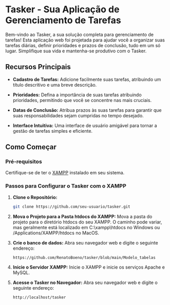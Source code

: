 # Tasker - Sua Aplicação de Gerenciamento de Tarefas

Bem-vindo ao Tasker, a sua solução completa para gerenciamento de tarefas! Esta aplicação web foi projetada para ajudar você a organizar suas tarefas diárias, definir prioridades e prazos de conclusão, tudo em um só lugar. Simplifique sua vida e mantenha-se produtivo com o Tasker.

## Recursos Principais

- **Cadastro de Tarefas:** Adicione facilmente suas tarefas, atribuindo um título descritivo e uma breve descrição.
  
- **Prioridades:** Defina a importância de suas tarefas atribuindo prioridades, permitindo que você se concentre nas mais cruciais.

- **Datas de Conclusão:** Atribua prazos às suas tarefas para garantir que suas responsabilidades sejam cumpridas no tempo desejado.

- **Interface Intuitiva:** Uma interface de usuário amigável para tornar a gestão de tarefas simples e eficiente.

## Como Começar

### Pré-requisitos

Certifique-se de ter o [XAMPP](https://www.apachefriends.org/index.html) instalado em seu sistema.

### Passos para Configurar o Tasker com o XAMPP

1. **Clone o Repositório:**

   ```bash
   git clone https://github.com/seu-usuario/tasker.git

2. **Mova o Projeto para a Pasta htdocs do XAMPP:**
Mova a pasta do projeto para o diretório htdocs do seu XAMPP. O caminho pode variar, mas geralmente está localizado em C:\xampp\htdocs no Windows ou /Applications/XAMPP/htdocs no MacOS.

3. **Crie o banco de dados:**
Abra seu navegador web e digite o seguinte endereço:
   ```bash
   https://github.com/RenatoBoeno/tasker/blob/main/Modelo_tabelas

4. **Inicie o Servidor XAMPP:**
Inicie o XAMPP e inicie os serviços Apache e MySQL.

5. **Acesse o Tasker no Navegador:**
Abra seu navegador web e digite o seguinte endereço:
   ```bash
   http://localhost/tasker
